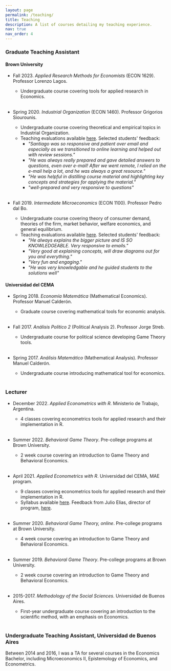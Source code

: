 ```yaml
---
layout: page
permalink: /teaching/
title: Teaching
description: A list of courses detailing my teaching experience.
nav: true
nav_order: 4
---
```


### Graduate Teaching Assistant

#### Brown University

- Fall 2023. _Applied Research Methods for Economists_ (ECON 1629). Professor Lorenzo Lagos.
  - Undergraduate course covering tools for applied research in Economics.
  <br><br>

- Spring 2020. _Industrial Organization_ (ECON 1460). Professor Grigorios Siourounis.
  - Undergraduate course covering theoretical and empirical topics in Industrial Organization.
  - Teaching evaluations available [here](../assets/pdf/evaluations_IO_spring2020.pdf). Selected students' feedback:
    - _"Santiago was so responsive and patient over email and especially as we transitioned to online learning and helped out with review sessions."_
    - _"He was always really prepared and gave detailed answers to questions, even over e-mail! After we went remote, I relied on the e-mail help a lot, and he was always a great resource."_
    - _"He was helpful in distilling course material and highlighting key concepts and strategies for applying the material."_
    - _"well-prepared and very responsive to questions"_
    <br><br>

- Fall 2019. _Intermediate Microeconomics_ (ECON 1100). Professor Pedro dal Bo.
  - Undergraduate course covering theory of consumer demand, theories of the firm, market behavior, welfare economics, and general equilibrium.
  - Teaching evaluations available [here](../assets/pdf/evaluations_interm_micro_fall2019.pdf). Selected students' feedback:
    - _"He always explains the bigger picture and IS SO KNOWLEDGEABLE. Very responsive to emails."_
    - _"Very good at explaining concepts, will draw diagrams out for you and everything."_
    - _"Very fun and engaging."_
    - _"He was very knowledgable and he guided students to the solutions well"_

#### Universidad del CEMA

- Spring 2018. _Economía Matemática_ (Mathematical Economics). Professor Manuel Calderón.
  - Graduate course covering mathematical tools for economic analysis.
  <br><br>

- Fall 2017. _Análisis Político 2_ (Political Analysis 2). Professor Jorge Streb.
  - Undergraduate course for political science developing Game Theory tools.
  <br><br>

- Spring 2017. _Análisis Matemático_ (Mathematical Analysis). Professor Manuel Calderón.
  - Undergraduate course introducing mathematical tool for economics.
  <br><br>

### Lecturer

- December 2022. _Applied Econometrics with R_. Ministerio de Trabajo, Argentina.
  - 4 classes covering econometrics tools for applied research and their implementation in R.
  <br><br>

- Summer 2022. _Behavioral Game Theory_. Pre-college programs at Brown University.
  - 2 week course covering an introduction to Game Theory and Behavioral Economics.
  <br><br>

- April 2021. _Applied Econometrics with R_. Universidad del CEMA, MAE program.
  - 9 classes covering econometrics tools for applied research and their implementation in R.
  - Syllabus available [here](../assets/pdf/syllabus_ucema_short_course.pdf).
  Feedback from Julio Elias, director of program, [here](../assets/pdf/teaching_MAE_ucema.pdf).
  <br><br>

- Summer 2020. _Behavioral Game Theory, online_. Pre-college programs at Brown University.
  - 4 week course covering an introduction to Game Theory and Behavioral Economics.
  <br><br>

- Summer 2019. _Behavioral Game Theory_. Pre-college programs at Brown University.
  - 2 week course covering an introduction to Game Theory and Behavioral Economics.
  <br><br>

- 2015-2017. _Methodology of the Social Sciences_. Universidad de Buenos Aires.
  - First-year undergraduate course covering an introduction to the scientific method, with an emphasis on Economics.
  <br><br>

### Undergraduate Teaching Assistant, Universidad de Buenos Aires

Between 2014 and 2016, I was a TA for several courses in the Economics Bachelor,
including Microeconomics II, Epistemology of Economics, and Econometrics.
